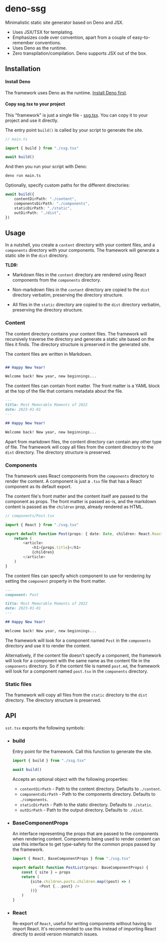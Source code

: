# deno-ssg

Minimalistic static site generator based on Deno and JSX.

- Uses JSX/TSX for templating.
- Emphasizes code over convention, apart from a couple of easy-to-remember conventions.
- Uses Deno as the runtime.
- Zero transpilation/compilation. Deno supports JSX out of the box.

## Installation

#### Install Deno

The framework uses Deno as the runtime. [Install Deno
first](https://docs.deno.com/runtime/manual/getting_started/installation).

#### Copy ssg.tsx to your project

This "framework" is just a single file - [ssg.tsx](./ssg.tsx). You can copy it to your project and
use it directly.

The entry point `build()` is called by your script to generate the site.

```typescript
// main.ts

import { build } from "./ssg.tsx"

await build()
```

And then you run your script with Deno:

```bash
deno run main.ts
```

Optionally, specify custom paths for the different directories:

```typescript
await build({
    contentDirPath: "./content",        
    componentsDirPath: "./components",
    staticDirPath: "./static",
    outDirPath: "./dist",
})
```

## Usage

In a nutshell, you create a `content` directory with your content files, and a `components` directory
with your components. The framework will generate a static site in the `dist` directory.

**TLDR:**

- Markdown files in the `content` directory are rendered using React components from the
  `components` directory.

- Non-markdown files in the `content` directory are copied to the `dist` directory verbatim, 
  preserving the directory structure.

- All files in the `static` directory are copied to the `dist` directory verbatim, preserving the
  directory structure.

### Content

The content directory contains your content files. The framework will recursively traverse the
directory and generate a static site based on the files it finds. The directory structure is
preserved in the generated site.

The content files are written in Markdown. 

```markdown

## Happy New Year!

Welcome back! New year, new beginnings...
```

The content files can contain front matter. The front matter is a YAML block at the top of the file
that contains metadata about the file.

```markdown
---
title: Most Memorable Moments of 2022
date: 2023-01-01
---

## Happy New Year!

Welcome back! New year, new beginnings...
```

Apart from markdown files, the content directory can contain any other type of file. The framework
will copy all files from the content directory to the `dist` directory. The directory structure is 
preserved.

### Components

The framework uses React components from the `components` directory to render the content. A
component is just a `.tsx` file that has a React component as its default export.

The content file's front matter and the content itself are passed to the component as props. The
front matter is passed as-is, and the markdown content is passed as the `children` prop, already
rendered as HTML.

```typescript
// components/Post.tsx

import { React } from "./ssg.tsx"

export default function Post(props: { date: Date, children: React.ReactNode }) {
    return (
        <article>
            <h1>{props.title}</h1>
            {children}
        </article>
    )
}
```

The content files can specify which component to use for rendering by setting the `component`
property in the front matter.

```markdown
---
component: Post

title: Most Memorable Moments of 2022
date: 2023-01-01
---

## Happy New Year!

Welcome back! New year, new beginnings...
```

The framework will look for a component named `Post` in the `components` directory and use it to
render the content.

Alternatively, if the content file doesn't specify a component, the framework will look for a
component with the same name as the content file in the `components` directory. So if the content
file is named `post.md`, the framework will look for a component named `post.tsx` in the
`components` directory.

### Static files

The framework will copy all files from the `static` directory to the `dist` directory. The directory
structure is preserved.


## API

`sst.tsx` exports the following symbols:

- ### build

  Entry point for the framework. Call this function to generate the site.

  ```typescript
  import { build } from "./ssg.tsx"

  await build()
  ```
  
  Accepts an optional object with the following properties:
  - `contentDirPath` - Path to the content directory. Defaults to `./content`.
  - `componentsDirPath` - Path to the components directory. Defaults to `./components`.
  - `staticDirPath` - Path to the static directory. Defaults to `./static`.
  - `outDirPath` - Path to the output directory. Defaults to `./dist`.

- ### BaseComponentProps

  An interface representing the props that are passed to the components when rendering content.
  Components being used to render content can use this interface to get type-safety for the common
  props passed by the framework.

  ```typescript
  import { React, BaseComponentProps } from "./ssg.tsx"

  export default function PostList(props: BaseComponentProps) {
      const { site } = props
      return (
          {site.children.posts.children.map((post) => (
              <Post {...post} />
          ))}
      )
  }
  ```

- ### React

  Re-export of `React`, useful for writing components without having to import React. It's
  recommended to use this instead of importing React directly to avoid version mismatch issues.
